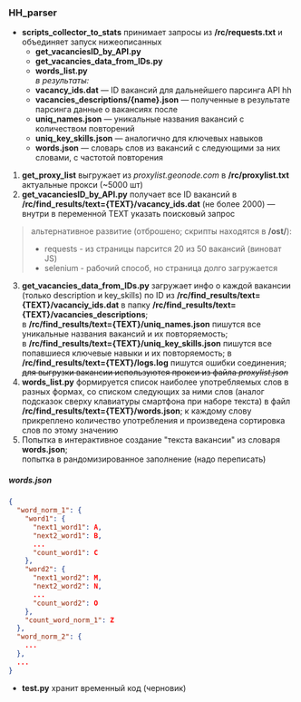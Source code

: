 ### HH_parser
- __scripts_collector_to_stats__ принимает запросы из __/rc/requests.txt__ и объединяет запуск нижеописанных 
  - __get_vacanciesID_by_API.py__
  - __get_vacancies_data_from_IDs.py__
  - __words_list.py__  
  _в результаты:_  
  - __vacancy_ids.dat__ — ID вакансий для дальнейшего парсинга API hh
  - __vacancies_descriptions/{name}.json__ — полученные в результате парсинга данные о вакансиях после
  - __uniq_names.json__ — уникальные названия вакансий с количеством повторений
  - __uniq_key_skills.json__ — аналогично для ключевых навыков
  - __words.json__ — словарь слов из вакансий с следующими за них словами, с частотой повторения  
1. __get_proxy_list__ выгружает из _proxylist.geonode.com_ в __/rc/proxylist.txt__ актуальные прокси (~5000 шт)
2. **get_vacanciesID_by_API.py** получает все ID вакансий в __/rc/find_results/text={TEXT}/vacancy_ids.dat__ (не более 2000) — внутри в переменной TEXT указать поисковый запрос 
> альтернативное развитие (отброшено; скрипты находятся в __/ost/__):  
> - requests - из страницы парсится 20 из 50 вакансий (виноват JS)
> - selenium - рабочий способ, но страница долго загружается



3. **get_vacancies_data_from_IDs.py** загружает инфо о каждой вакансии (только description и key_skills) по ID из
  __/rc/find_results/text={TEXT}/vacanciy_ids.dat__ в папку __/rc/find_results/text={TEXT}/vacancies_descriptions__;   
   в **/rc/find_results/text={TEXT}/uniq_names.json** пишутся все уникальные названия вакансий и их повторяемость;  
   в **/rc/find_results/text={TEXT}/uniq_key_skills.json** пишутся все попавшиеся ключевые навыки и их повторяемость;
   в __/rc/find_results/text={TEXT}/logs.log__ пишутся ошибки соединения;  
    ~~для выгрузки вакансии используются прокси из файла _proxylist.json_~~  
4. __words_list.py__ формируется список наиболее употребляемых слов в разных формах, со списком следующих за ними слов 
    (аналог подсказок сверху клавиатуры смартфона при наборе текста) в файл **/rc/find_results/text={TEXT}/words.json**; 
    к каждому слову прикреплено количество употребления и произведена сортировка слов по этому значению  
5. Попытка в интерактивное создание "текста вакансии" из словаря __words.json__;  
   попытка в рандомизированное заполнение (надо переписать)
##### words.json
```json
{
  "word_norm_1": {
    "word1": {
      "next1_word1": A,
      "next2_word1": B,
      ...
      "count_word1": C
    },
    "word2": {
      "next1_word2": M,
      "next2_word2": N,
      ...
      "count_word2": O
    },
    "count_word_norm_1": Z
  },
  "word_norm_2": { 
    ...  
  },
  ...
}

```

- **test.py** хранит временный код (черновик)

